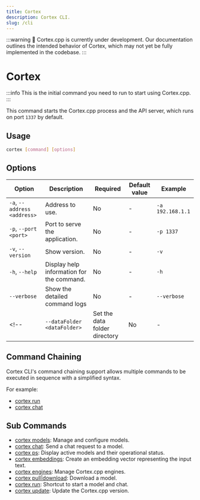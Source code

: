 ```yaml
---
title: Cortex
description: Cortex CLI.
slug: /cli
---
```


:::warning
🚧 Cortex.cpp is currently under development. Our documentation outlines the intended behavior of Cortex, which may not yet be fully implemented in the codebase.
:::

# Cortex
:::info
This is the initial command you need to run to start using Cortex.cpp.
:::

This command starts the Cortex.cpp process and the API server, which runs on port `1337` by default.

## Usage

```bash
cortex [command] [options]
```

## Options

| Option                       | Description                               | Required | Default value | Example                       |
| ---------------------------- | ----------------------------------------- | -------- | ------------- | ----------------------------- |
| `-a`, `--address <address>`  | Address to use.                            | No       | -             | `-a 192.168.1.1`              |
| `-p`, `--port <port>`        | Port to serve the application.             | No       | -             | `-p 1337`                     |
| `-v`, `--version`            | Show version.                              | No       | -       | `-v`                          |
| `-h`, `--help`               | Display help information for the command.  | No       | -             | `-h`                          |
| `--verbose`               | Show the detailed command logs                                 | No       | -       | `--verbose`                          |
<!--| `--dataFolder <dataFolder>`  | Set the data folder directory             | No       | -             | `--dataFolder /path/to/data`  | -->


## Command Chaining
Cortex CLI's command chaining support allows multiple commands to be executed in sequence with a simplified syntax.

For example:

- [cortex run](/docs/cli/run)
- [cortex chat](/docs/cli/chat)

## Sub Commands

- [cortex models](/docs/cli/models): Manage and configure models.
- [cortex chat](/docs/cli/chat): Send a chat request to a model.
- [cortex ps](/docs/cli/ps): Display active models and their operational status.
- [cortex embeddings](/docs/cli/embeddings): Create an embedding vector representing the input text.
- [cortex engines](/docs/cli/engines): Manage Cortex.cpp engines.
- [cortex pull|download](/docs/cli/pull): Download a model.
- [cortex run](/docs/cli/run): Shortcut to start a model and chat.
- [cortex update](/docs/cli/stop): Update the Cortex.cpp version.
